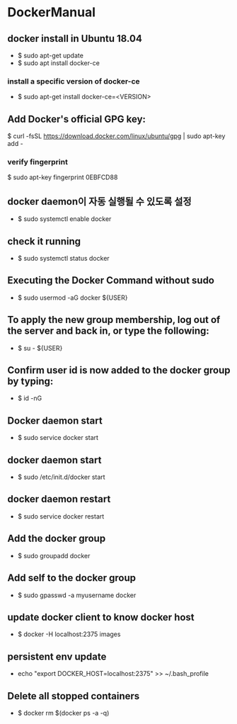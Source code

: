 # DockerManual

## docker install in Ubuntu 18.04
 - $ sudo apt-get update
 - $ sudo apt install docker-ce

### install a specific version of docker-ce
 - $ sudo apt-get install docker-ce=\<VERSION\>

## Add Docker's official GPG key:
 $ curl -fsSL https://download.docker.com/linux/ubuntu/gpg | sudo apt-key add -

### verify fingerprint
 $ sudo apt-key fingerprint 0EBFCD88


## docker daemon이 자동 실행될 수 있도록 설정 
 - $ sudo systemctl enable docker

## check it running 
 - $ sudo systemctl status docker

## Executing the Docker Command without sudo
 - $ sudo usermod -aG docker ${USER}

## To apply the new group membership, log out of the server and back in, or type the following:
 - $ su - ${USER}

## Confirm user id is now added to the docker group by typing: 
 - $ id -nG

## Docker daemon start
 - $ sudo service docker start

## docker daemon start
 - $ sudo /etc/init.d/docker start

## docker daemon restart
 - $ sudo service docker restart

## Add the docker group
 - $ sudo groupadd docker 

## Add self to the docker group
 - $ sudo gpasswd -a myusername docker

## update docker client to know docker host
 - $ docker -H localhost:2375 images

## persistent env update
 - echo "export DOCKER_HOST=localhost:2375" >> ~/.bash_profile

## Delete all stopped containers
 - $ docker rm $(docker ps -a -q)
